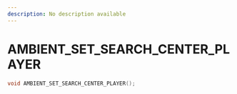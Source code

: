 ```yaml
---
description: No description available 
---
```


# AMBIENT_SET_SEARCH_CENTER_PLAYER

```cpp
void AMBIENT_SET_SEARCH_CENTER_PLAYER();
```